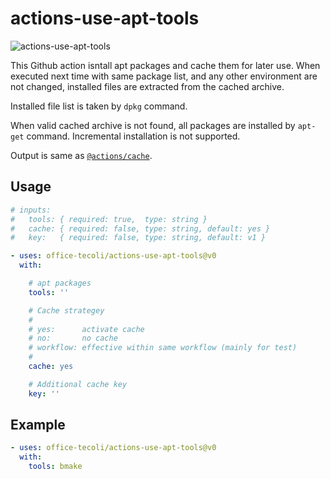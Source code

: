 # actions-use-apt-tools

![actions-use-apt-tools](https://github.com/office-tecoli/actions-use-apt-tools/actions/workflows/test.yml/badge.svg)

This Github action isntall apt packages and cache them for later use.
When executed next time with same package list, and any other
environment are not changed, installed files are extracted from the
cached archive.

Installed file list is taken by `dpkg` command.

When valid cached archive is not found, all packages are installed by
`apt-get` command.  Incremental installation is not supported.

Output is same as [`@actions/cache`](https://github.com/actions/cache).

## Usage

```yaml
# inputs:
#   tools: { required: true,  type: string }
#   cache: { required: false, type: string, default: yes }
#   key:   { required: false, type: string, default: v1 }

- uses: office-tecoli/actions-use-apt-tools@v0
  with:

    # apt packages
    tools: ''

    # Cache strategey
    #
    # yes:      activate cache
    # no:       no cache
    # workflow: effective within same workflow (mainly for test)
    #
    cache: yes

    # Additional cache key
    key: ''
```

## Example

```yaml
- uses: office-tecoli/actions-use-apt-tools@v0
  with:
    tools: bmake
```
